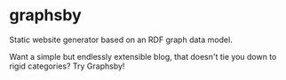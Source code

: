 # graphsby

Static website generator based on an RDF graph data model. 

Want a simple but endlessly extensible blog, that doesn't tie you down to rigid categories? Try Graphsby!
